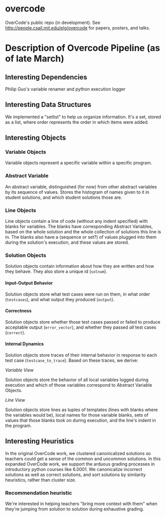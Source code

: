 # overcode
OverCode's public repo (in development). See http://people.csail.mit.edu/elg/overcode for papers, posters, and talks.

# Description of Overcode Pipeline (as of late March)
## Interesting Dependencies
Philip Guo's variable renamer and python execution logger
## Interesting Data Structures
We implemented a "setlist" to help us organize information. It's a set, stored as a list, where order represents the order in which items were added.

## Interesting Objects

### Variable Objects
Variable objects represent a specific variable within a specific program.

### Abstract Variable
An abstract variable, distinguished (for now) from other abstract variables by its sequence of values. Stores the histogram of names given to it in student solutions, and which student solutions those are.

### Line Objects
Line objects contain a line of code (without any indent specified) with blanks for variables. The blanks have corresponding Abstract Variables, based on the whole solution and the whole collection of solutions this line is in. The blanks also have a (sequence or set?) of values plugged into them during the solution's execution, and these values are stored.

### Solution Objects
Solution objects contain information about how they are written and how they behave. They also store a unique id (`solnum`).

#### Input-Output Behavior
Solution objects store what test cases were run on them, in what order (`testcases`), and what output they produced (`output`). 

#### Correctness
Solution objects store whether those test cases passed or failed to produce acceptable output (`error_vector`), and whether they passed *all* test cases (`correct`).

#### Internal Dynamics
Solution objects store traces of their internal behavior in response to each test case (`testcase_to_trace`). Based on these traces, we derive:

*Variable View*

Solution objects store the behavior of all local variables logged during execution and which of those variables correspond to Abstract Variable Objects.

*Line View*

Solution objects store lines as tuples of templates (lines with blanks where the variables would be), local names for those variable blanks, sets of values that those blanks took on during execution, and the line's indent in the program.

## Interesting Heuristics

In the original OverCode work, we clustered canonicalized solutions so teachers could get a sense of the common and uncommon solutions. In this expanded OverCode work, we support the arduous grading processes in introductory python courses like 6.0001. We canonicalize incorrect solutions as well as correct solutions, and sort solutions by similarity heuristics, rather than cluster size.

### Recommendation heuristic

We're interested in helping teachers "bring more context with them" when they're jumping from solution to solution during exhaustive grading.
